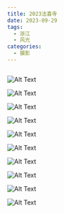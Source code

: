 ```yaml
---
title: 2023法喜寺
date: 2023-09-29
tags:
  - 浙江
  - 风光
categories:
  - 摄影
---
```


<img src="https://blog-1321452376.cos.ap-shanghai.myqcloud.com/%E6%91%84%E5%BD%B1%2F2023%E6%B3%95%E5%96%9C%E5%AF%BA%2Fhaou-1047156.jpg" alt="">

<!-- more -->

![Alt Text](https://blog-1321452376.cos.ap-shanghai.myqcloud.com/%E6%91%84%E5%BD%B1%2F2023%E6%B3%95%E5%96%9C%E5%AF%BA%2Fhaou-1047071.jpg)

![Alt Text](https://blog-1321452376.cos.ap-shanghai.myqcloud.com/%E6%91%84%E5%BD%B1%2F2023%E6%B3%95%E5%96%9C%E5%AF%BA%2Fhaou-1047109.jpg)

![Alt Text](https://blog-1321452376.cos.ap-shanghai.myqcloud.com/%E6%91%84%E5%BD%B1%2F2023%E6%B3%95%E5%96%9C%E5%AF%BA%2Fhaou-1047111.jpg)

![Alt Text](https://blog-1321452376.cos.ap-shanghai.myqcloud.com/%E6%91%84%E5%BD%B1%2F2023%E6%B3%95%E5%96%9C%E5%AF%BA%2Fhaou-1047115.jpg)

![Alt Text](https://blog-1321452376.cos.ap-shanghai.myqcloud.com/%E6%91%84%E5%BD%B1%2F2023%E6%B3%95%E5%96%9C%E5%AF%BA%2Fhaou-1047117.jpg)

![Alt Text](https://blog-1321452376.cos.ap-shanghai.myqcloud.com/%E6%91%84%E5%BD%B1%2F2023%E6%B3%95%E5%96%9C%E5%AF%BA%2Fhaou-1047124.jpg)

![Alt Text](https://blog-1321452376.cos.ap-shanghai.myqcloud.com/%E6%91%84%E5%BD%B1%2F2023%E6%B3%95%E5%96%9C%E5%AF%BA%2Fhaou-1047130.jpg)

![Alt Text](https://blog-1321452376.cos.ap-shanghai.myqcloud.com/%E6%91%84%E5%BD%B1%2F2023%E6%B3%95%E5%96%9C%E5%AF%BA%2Fhaou-1047151.jpg)

![Alt Text](https://blog-1321452376.cos.ap-shanghai.myqcloud.com/%E6%91%84%E5%BD%B1%2F2023%E6%B3%95%E5%96%9C%E5%AF%BA%2Fhaou-1047178.jpg)

![Alt Text](https://blog-1321452376.cos.ap-shanghai.myqcloud.com/%E6%91%84%E5%BD%B1%2F2023%E6%B3%95%E5%96%9C%E5%AF%BA%2Fhaou-1047188.jpg)
